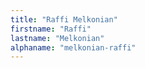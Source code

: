 ```yaml
---
title: "Raffi Melkonian"
firstname: "Raffi"
lastname: "Melkonian"
alphaname: "melkonian-raffi"
---
```

